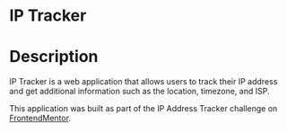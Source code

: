 # IP Tracker

# Description
IP Tracker is a web application that allows users to track their IP address and get additional information such as the location, timezone, and ISP.

This application was built as part of the IP Address Tracker challenge on [FrontendMentor](https://www.frontendmentor.io/challenges/ip-address-tracker-I8-0yYAH0).
